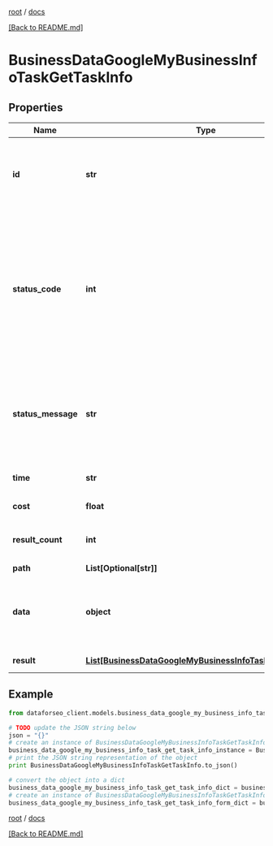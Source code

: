 [root](./../ "root") / [docs](./ "docs")

[[Back to README.md]](./../README.md "[Back to README.md]")

# BusinessDataGoogleMyBusinessInfoTaskGetTaskInfo

## Properties

Name | Type | Description | Notes
------------ | ------------- | ------------- | -------------
**id** | **str** | task identifier unique task identifier in our system in the UUID format | [optional]
**status_code** | **int** | status code of the task generated by DataForSEO, can be within the following range: 10000-60000 you can find the full list of the response codes here | [optional]
**status_message** | **str** | informational message of the task you can find the full list of general informational messages here | [optional]
**time** | **str** | execution time, seconds | [optional]
**cost** | **float** | total tasks cost, USD | [optional]
**result_count** | **int** | number of elements in the result array | [optional]
**path** | **List[Optional[str]]** | URL path | [optional]
**data** | **object** | contains the same parameters that you specified in the POST request | [optional]
**result** | [**List[BusinessDataGoogleMyBusinessInfoTaskGetResultInfo]**](BusinessDataGoogleMyBusinessInfoTaskGetResultInfo.md) | array of results | [optional]

## Example

```python
from dataforseo_client.models.business_data_google_my_business_info_task_get_task_info import BusinessDataGoogleMyBusinessInfoTaskGetTaskInfo

# TODO update the JSON string below
json = "{}"
# create an instance of BusinessDataGoogleMyBusinessInfoTaskGetTaskInfo from a JSON string
business_data_google_my_business_info_task_get_task_info_instance = BusinessDataGoogleMyBusinessInfoTaskGetTaskInfo.from_json(json)
# print the JSON string representation of the object
print BusinessDataGoogleMyBusinessInfoTaskGetTaskInfo.to_json()

# convert the object into a dict
business_data_google_my_business_info_task_get_task_info_dict = business_data_google_my_business_info_task_get_task_info_instance.to_dict()
# create an instance of BusinessDataGoogleMyBusinessInfoTaskGetTaskInfo from a dict
business_data_google_my_business_info_task_get_task_info_form_dict = business_data_google_my_business_info_task_get_task_info.from_dict(business_data_google_my_business_info_task_get_task_info_dict)
```

  

[root](./../ "root") / [docs](./ "docs")

[[Back to README.md]](./../README.md "[Back to README.md]")